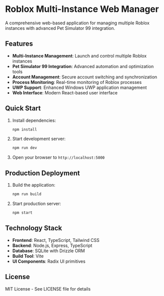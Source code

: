 # Roblox Multi-Instance Web Manager

A comprehensive web-based application for managing multiple Roblox instances with advanced Pet Simulator 99 integration.

## Features

- **Multi-Instance Management**: Launch and control multiple Roblox instances
- **Pet Simulator 99 Integration**: Advanced automation and optimization tools
- **Account Management**: Secure account switching and synchronization
- **Process Monitoring**: Real-time monitoring of Roblox processes
- **UWP Support**: Enhanced Windows UWP application management
- **Web Interface**: Modern React-based user interface

## Quick Start

1. Install dependencies:
   ```bash
   npm install
   ```

2. Start development server:
   ```bash
   npm run dev
   ```

3. Open your browser to `http://localhost:5000`

## Production Deployment

1. Build the application:
   ```bash
   npm run build
   ```

2. Start production server:
   ```bash
   npm start
   ```

## Technology Stack

- **Frontend**: React, TypeScript, Tailwind CSS
- **Backend**: Node.js, Express, TypeScript
- **Database**: SQLite with Drizzle ORM
- **Build Tool**: Vite
- **UI Components**: Radix UI primitives

## License

MIT License - See LICENSE file for details
